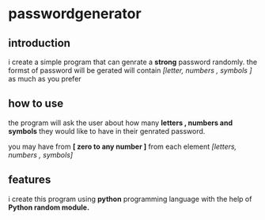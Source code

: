 # passwordgenerator 

## introduction 
i create a simple program that can genrate a **strong** password randomly.
the formst of password will be gerated will contain _[letter, numbers , symbols ]_ as much as you prefer 

## how to use 
the program will ask the user about how many **letters , numbers and symbols**  they would like to have in their genrated password. 

you may have from **[ zero to any number ]** from each element _[letters, numbers , symbols]_


## features 
i create this program using **python** programming language with the help of **Python random module.**


